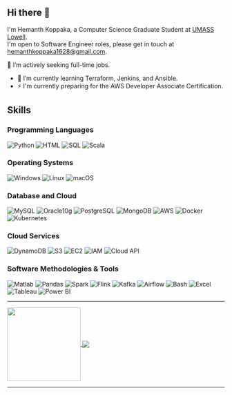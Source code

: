 ## Hi there 👋

I'm Hemanth Koppaka, a Computer Science Graduate Student at [UMASS Lowell](https://www.uml.edu/sciences/computer-science/programs/masters/).  
I'm open to Software Engineer roles, please get in touch at hemanthkoppaka1628@gmail.com.  

🌟 I’m actively seeking full-time jobs.  
- 🌱 I’m currently learning Terraform, Jenkins, and Ansible.  
- ⚡ I'm currently preparing for the AWS Developer Associate Certification.  

## Skills

### **Programming Languages**
![Python](https://img.shields.io/badge/-Python-3776AB?logo=python&logoColor=white)
![HTML](https://img.shields.io/badge/-HTML-E34F26?logo=html5&logoColor=white)
![SQL](https://img.shields.io/badge/-SQL-4479A1?logo=sql&logoColor=white)
![Scala](https://img.shields.io/badge/-Scala-DC322F?logo=scala&logoColor=white)

### **Operating Systems**
![Windows](https://img.shields.io/badge/-Windows-0078D6?logo=windows&logoColor=white)
![Linux](https://img.shields.io/badge/-Linux-FCC624?logo=linux&logoColor=black)
![macOS](https://img.shields.io/badge/-macOS-000000?logo=apple&logoColor=white)

### **Database and Cloud**
![MySQL](https://img.shields.io/badge/-MySQL-4479A1?logo=mysql&logoColor=white)
![Oracle10g](https://img.shields.io/badge/-Oracle10g-F80000?logo=oracle&logoColor=white)
![PostgreSQL](https://img.shields.io/badge/-PostgreSQL-336791?logo=postgresql&logoColor=white)
![MongoDB](https://img.shields.io/badge/-MongoDB-47A248?logo=mongodb&logoColor=white)
![AWS](https://img.shields.io/badge/-AWS-232F3E?logo=amazonaws&logoColor=white)
![Docker](https://img.shields.io/badge/-Docker-2496ED?logo=docker&logoColor=white)
![Kubernetes](https://img.shields.io/badge/-Kubernetes-326CE5?logo=kubernetes&logoColor=white)

### **Cloud Services**
![DynamoDB](https://img.shields.io/badge/-DynamoDB-4053D6?logo=amazonaws&logoColor=white)
![S3](https://img.shields.io/badge/-S3-569A31?logo=amazonaws&logoColor=white)
![EC2](https://img.shields.io/badge/-EC2-F79400?logo=amazonaws&logoColor=white)
![IAM](https://img.shields.io/badge/-IAM-232F3E?logo=amazonaws&logoColor=white)
![Cloud API](https://img.shields.io/badge/-Cloud_API-FF9900?logo=amazonaws&logoColor=white)

### **Software Methodologies & Tools**
![Matlab](https://img.shields.io/badge/-Matlab-0076A8?logo=mathworks&logoColor=white)
![Pandas](https://img.shields.io/badge/-Pandas-150458?logo=pandas&logoColor=white)
![Spark](https://img.shields.io/badge/-Apache_Spark-E25A1C?logo=apachespark&logoColor=white)
![Flink](https://img.shields.io/badge/-Apache_Flink-EF2D5E?logo=apache&logoColor=white)
![Kafka](https://img.shields.io/badge/-Kafka-231F20?logo=apachekafka&logoColor=white)
![Airflow](https://img.shields.io/badge/-Apache_Airflow-017CEE?logo=apacheairflow&logoColor=white)
![Bash](https://img.shields.io/badge/-Bash-4EAA25?logo=gnu-bash&logoColor=white)
![Excel](https://img.shields.io/badge/-Excel-217346?logo=microsoft-excel&logoColor=white)
![Tableau](https://img.shields.io/badge/-Tableau-E97627?logo=tableau&logoColor=white)
![Power BI](https://img.shields.io/badge/-Power_BI-F2C811?logo=powerbi&logoColor=black)

---

<div>
  <a href="https://github.com/hemanthkoppaka">
   <img align="center" height="170" src="https://github-readme-stats.vercel.app/api/top-langs/?username=hemanthh05&layout=compact&langs_count=10&theme=dracula"/>
   <img align="center" src="https://github-readme-stats.vercel.app/api
username=hemanthh05&show_icons=true&theme=dracula&include_all_commits=true&count_private=true&hide=prs&hide_rank=true"/>
</div>

---

